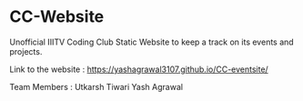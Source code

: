 # CC-Website
Unofficial IIITV Coding Club Static Website to keep a track on its events and projects.

Link to the website :  https://yashagrawal3107.github.io/CC-eventsite/

Team Members : Utkarsh Tiwari
               Yash Agrawal
